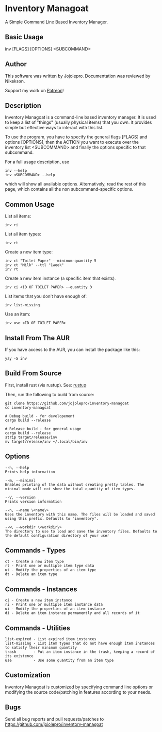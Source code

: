 # Inventory Managoat
A Simple Command Line Based Inventory Manager.

## Basic Usage
inv [FLAGS] [OPTIONS] \<SUBCOMMAND\>

## Author
This software was written by Jojolepro. Documentation was reviewed by Nikekson.

Support my work on [Patreon](https://www.patreon.com/jojolepro)!

## Description
Inventory Managoat is a command-line based inventory manager.
It is used to keep a list of "things" (usually physical items) that you own.
It provides simple but effective ways to interact with this list.

To use the program, you have to specify the general flags [FLAGS] and options [OPTIONS],
then the ACTION you want to execute over the inventory list \<SUBCOMMAND\>
and finally the options specific to that subcommand.

For a full usage description, use
```
inv --help
inv <SUBCOMMAND> --help
```
which will show all available options. Alternatively, read the rest of this page, which contains all the non subcommand-specific options.

## Common Usage

List all items:
```
inv ri
```

List all item types:
```
inv rt
```

Create a new item type:
```
inv ct "Toilet Paper" --minimum-quantity 5
inv ct "Milk" --ttl "1week"
inv rt
```

Create a new item instance (a specific item that exists).
```
inv ci <ID OF TOILET PAPER> --quantity 3
```

List items that you don't have enough of:
```
inv list-missing
```

Use an item:
```
inv use <ID OF TOILET PAPER>
```

## Install From The AUR
If you have access to the AUR, you can install the package like this:
```
yay -S inv
```

## Build From Source
First, install rust (via rustup). See: [rustup](https://rustup.rs/)

Then, run the following to build from source:
```
git clone https://github.com/jojolepro/inventory-managoat
cd inventory-managoat

# Debug build - for developement
cargo build --release

# Release build - for general usage
cargo build --release
strip target/release/inv
mv target/release/inv ~/.local/bin/inv
```

## Options
```
--h, --help
Prints help information

--m, --minimal
Enables printing of the data without creating pretty tables. The minimal mode will not show the total quantity of item types.

--V, --version
Prints version information

--n, --name \<name\>
Uses the inventory with this name. The files will be loaded and saved using this prefix. Defaults to "inventory".

--w, --workdir \<workdir\>
The directory to use to load and save the inventory files. Defaults to the default configuration directory of your user
```

## Commands - Types

```
ct - Create a new item type
rt - Print one or multiple item type data
ut - Modify the properties of an item type
dt - Delete an item type
```

## Commands - Instances

```
ci - Create a new item instance
ri - Print one or multiple item instance data
ui - Modify the properties of an item instance
di - Delete an item instance permanently and all records of it
```

## Commands - Utilities

```
list-expired - List expired item instances
list-missing - List item types that do not have enough item instances to satisfy their minimum quantity
trash        - Put an item instance in the trash, keeping a record of its existence
use          - Use some quantity from an item type
```

## Customization
Inventory Managoat is customized by specifying command line options or modifying the source code/patching in features according to your needs.

## Bugs
Send all bug reports and pull requests/patches to https://github.com/jojolepro/inventory-managoat

